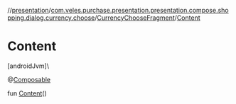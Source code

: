 //[presentation](../../../index.md)/[com.veles.purchase.presentation.presentation.compose.shopping.dialog.currency.choose](../index.md)/[CurrencyChooseFragment](index.md)/[Content](-content.md)

# Content

[androidJvm]\

@[Composable](https://developer.android.com/reference/kotlin/androidx/compose/runtime/Composable.html)

fun [Content](-content.md)()
